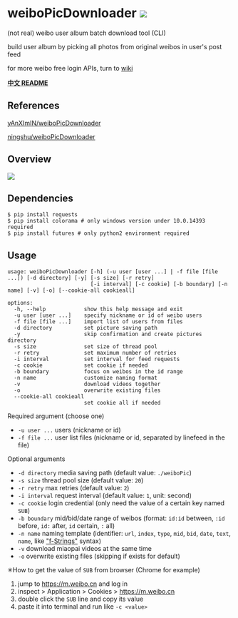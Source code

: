 # weiboPicDownloader ![](https://img.shields.io/badge/python-2.7%7C3.4+-blue.svg)

(not real) weibo user album batch download tool (CLI)

build user album by picking all photos from original weibos in user's post feed

for more weibo free login APIs, turn to
[wiki](https://github.com/nondanee/weiboPicDownloader/wiki)

**[中文 README](README-CN.md)**

## References

[yAnXImIN/weiboPicDownloader](https://github.com/yAnXImIN/weiboPicDownloader)

[ningshu/weiboPicDownloader](https://github.com/ningshu/weiboPicDownloader)

## Overview

![](https://user-images.githubusercontent.com/26399680/51592598-fd48b980-1f2a-11e9-9687-4670e7dfcd83.png)

## Dependencies

```
$ pip install requests
$ pip install colorama # only windows version under 10.0.14393 required
$ pip install futures # only python2 environment required
```

## Usage

```
usage: weiboPicDownloader [-h] (-u user [user ...] | -f file [file ...]) [-d directory] [-y] [-s size] [-r retry]
                          [-i interval] [-c cookie] [-b boundary] [-n name] [-v] [-o] [--cookie-all cookieall]

options:
  -h, --help            show this help message and exit
  -u user [user ...]    specify nickname or id of weibo users
  -f file [file ...]    import list of users from files
  -d directory          set picture saving path
  -y                    skip confirmation and create pictures directory
  -s size               set size of thread pool
  -r retry              set maximum number of retries
  -i interval           set interval for feed requests
  -c cookie             set cookie if needed
  -b boundary           focus on weibos in the id range
  -n name               customize naming format
  -v                    download videos together
  -o                    overwrite existing files
  --cookie-all cookieall
                        set cookie all if needed
```

Required argument (choose one)

- `-u user ...` users (nickname or id)
- `-f file ...` user list files (nickname or id, separated by linefeed in the
  file)

Optional arguments

- `-d directory` media saving path (default value: `./weiboPic`)
- `-s size` thread pool size (default value: `20`)
- `-r retry` max retries (default value: `2`)
- `-i interval` request interval (default value: `1`, unit: second)
- `-c cookie` login credential (only need the value of a certain key named
  `SUB`)
- `-b boundary` mid/bid/date range of weibos (format: `id:id` between, `:id`
  before, `id:` after, `id` certain, `:` all)
- `-n name` naming template (identifier: `url`, `index`, `type`, `mid`, `bid`,
  `date`, `text`, `name`, like
  ["f-Strings"](https://www.python.org/dev/peps/pep-0498/#abstract) syntax)
- `-v` download miaopai videos at the same time
- `-o` overwrite existing files (skipping if exists for default)

✳How to get the value of `SUB` from browser (Chrome for example)

1. jump to https://m.weibo.cn and log in
2. inspect > Application > Cookies > https://m.weibo.cn
3. double click the `SUB` line and copy its value
4. paste it into terminal and run like `-c <value>`
